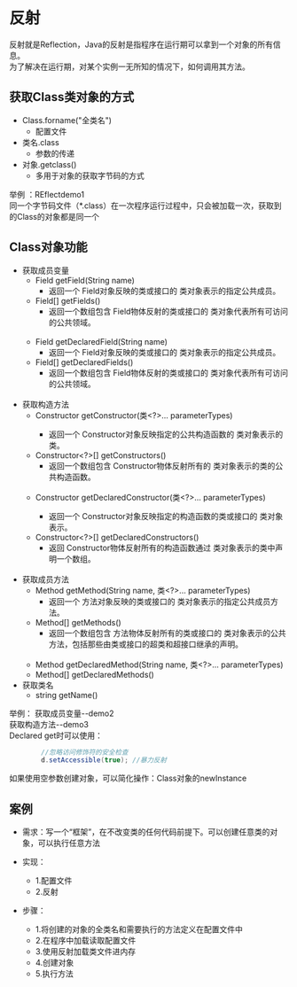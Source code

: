 # 反射
反射就是Reflection，Java的反射是指程序在运行期可以拿到一个对象的所有信息。<br>
为了解决在运行期，对某个实例一无所知的情况下，如何调用其方法。
## 获取Class类对象的方式
* Class.forname("全类名")
  * 配置文件
* 类名.class
  * 参数的传递
* 对象.getclass()
    * 多用于对象的获取字节码的方式 

举例 ：REflectdemo1 <br>
同一个字节码文件（*.class）在一次程序运行过程中，只会被加载一次，获取到的Class的对象都是同一个
<br>

## Class对象功能
* 获取成员变量
  * Field getField(String name)
    * 返回一个 Field对象反映的类或接口的 类对象表示的指定公共成员。
  * Field[] getFields()
    * 返回一个数组包含 Field物体反射的类或接口的 类对象代表所有可访问的公共领域。
      <br><br>
  * Field getDeclaredField(String name)
    * 返回一个 Field对象反映的类或接口的 类对象表示的指定公共成员。
  * Field[] getDeclaredFields()
    * 返回一个数组包含 Field物体反射的类或接口的 类对象代表所有可访问的公共领域。      <br><br>
* 获取构造方法
  * Constructor<T> getConstructor(类<?>... parameterTypes)  
    * 返回一个 Constructor对象反映指定的公共构造函数的 类对象表示的类。
  * Constructor<?>[] getConstructors() 
    * 返回一个数组包含 Constructor物体反射所有的 类对象表示的类的公共构造函数。
      <br><br>
  * Constructor<T> getDeclaredConstructor(类<?>... parameterTypes)
    * 返回一个 Constructor对象反映指定的构造函数的类或接口的 类对象表示。
  * Constructor<?>[] getDeclaredConstructors()
    * 返回 Constructor物体反射所有的构造函数通过 类对象表示的类中声明一个数组。    <br><br>
* 获取成员方法
  * Method getMethod(String name, 类<?>... parameterTypes)
    * 返回一个 方法对象反映的类或接口的 类对象表示的指定公共成员方法。  
  * Method[] getMethods()
    * 返回一个数组包含 方法物体反射所有的类或接口的 类对象表示的公共方法，包括那些由类或接口的超类和超接口继承的声明。
      <br><br>
  * Method getDeclaredMethod(String name, 类<?>... parameterTypes) 
  * Method[] getDeclaredMethods()
* 获取类名
  * string getName()


举例：
获取成员变量--demo2<br>
获取构造方法--demo3<br>
Declared get时可以使用：
```java
        //忽略访问修饰符的安全检查
        d.setAccessible(true); //暴力反射
```
如果使用空参数创建对象，可以简化操作：Class对象的newInstance


 ## 案例
* 需求：写一个“框架”，在不改变类的任何代码前提下。可以创建任意类的对象，可以执行任意方法<br>

* 实现：
  * 1.配置文件
  * 2.反射
* 步骤：
  * 1.将创建的对象的全类名和需要执行的方法定义在配置文件中
  * 2.在程序中加载读取配置文件
  * 3.使用反射加载类文件进内存
  * 4.创建对象
  * 5.执行方法